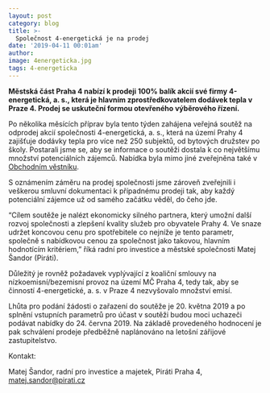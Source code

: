 ```yaml
---
layout: post
category: blog
title: >-  
  Společnost 4-energetická je na prodej
date: '2019-04-11 00:01am'
author: 
image: 4energeticka.jpg
tags: 4-energeticka
---
```


<b>Městská část Praha 4 nabízí k prodeji 100% balík akcií své firmy 4-energetická, a. s., která je hlavním zprostředkovatelem dodávek tepla v Praze 4. Prodej se uskuteční formou otevřeného výběrového řízení.</b>

Po několika měsících příprav byla tento týden zahájena veřejná soutěž na odprodej akcií společnosti 4-energetická, a. s., která na území Prahy 4 zajišťuje dodávky tepla pro více než 250 subjektů, od bytových družstev po školy. Postarali jsme se, aby se informace o soutěži dostala k co největšímu množství potenciálních zájemců. Nabídka byla mimo jiné zveřejněna také v [Obchodním věstníku](http://tinyurl.com/obchodni-vestnik).
 
S oznámením záměru na prodej společnosti jsme zároveň zveřejnili i veškerou smluvní dokumentaci k případnému prodeji tak, aby každý potenciální zájemce už od samého začátku věděl, do čeho jde.
 
“Cílem soutěže je nalézt ekonomicky silného partnera, který umožní další rozvoj společnosti a zlepšení kvality služeb pro obyvatele Prahy 4. Ve snaze udržet koncovou cenu pro spotřebitele co nejníže je tento parametr, společně s nabídkovou cenou za společnost jako takovou, hlavním hodnotícím kritériem,” říká radní pro investice a městské společnosti Matej Šandor (Piráti).
 
Důležitý je rovněž požadavek vyplývající z koaliční smlouvy na nízkoemisní/bezemisní provoz na území MČ Praha 4, tedy tak, aby se činností 4-energetické, a. s. v Praze 4 nezvyšovalo množství emisí.
 
Lhůta pro podání žádosti o zařazení do soutěže je 20. května 2019 a po splnění vstupních parametrů pro účast v soutěži budou moci uchazeči podávat nabídky do 24. června 2019. Na základě provedeného hodnocení je pak schválení prodeje předběžně naplánováno na letošní zářijové zastupitelstvo.

Kontakt: 

Matej Šandor, radní pro investice a majetek, Piráti Praha 4, [matej.sandor@pirati.cz](matej.sandor@pirati.cz)
